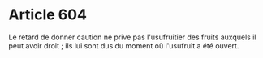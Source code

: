 # Article 604

Le retard de donner caution ne prive pas l'usufruitier des fruits auxquels il peut avoir droit ; ils lui sont dus du moment où l'usufruit a été ouvert.
